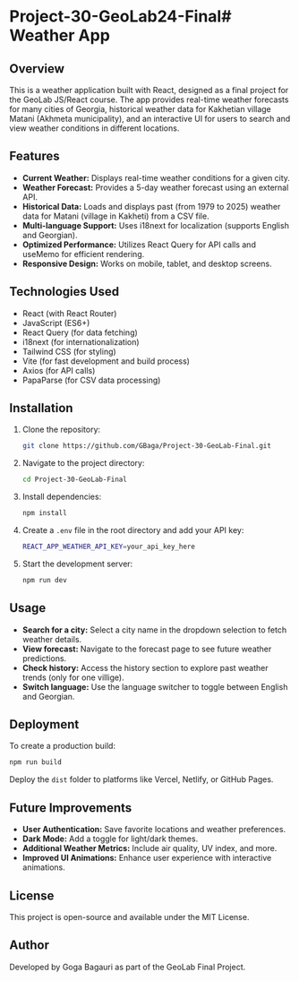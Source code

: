 # Project-30-GeoLab24-Final# Weather App

## Overview
This is a weather application built with React, designed as a final project for the GeoLab JS/React course. The app provides real-time weather forecasts for many cities of Georgia, historical weather data for Kakhetian village Matani (Akhmeta municipality), and an interactive UI for users to search and view weather conditions in different locations.

## Features
- **Current Weather:** Displays real-time weather conditions for a given city.
- **Weather Forecast:** Provides a 5-day weather forecast using an external API.
- **Historical Data:** Loads and displays past (from 1979 to 2025) weather data for Matani (village in Kakheti) from a CSV file.
- **Multi-language Support:** Uses i18next for localization (supports English and Georgian).
- **Optimized Performance:** Utilizes React Query for API calls and useMemo for efficient rendering.
- **Responsive Design:** Works on mobile, tablet, and desktop screens.

## Technologies Used
- React (with React Router)
- JavaScript (ES6+)
- React Query (for data fetching)
- i18next (for internationalization)
- Tailwind CSS (for styling)
- Vite (for fast development and build process)
- Axios (for API calls)
- PapaParse (for CSV data processing)

## Installation
1. Clone the repository:
   ```sh
   git clone https://github.com/GBaga/Project-30-GeoLab-Final.git
   ```
2. Navigate to the project directory:
   ```sh
   cd Project-30-GeoLab-Final
   ```
3. Install dependencies:
   ```sh
   npm install
   ```
4. Create a `.env` file in the root directory and add your API key:
   ```sh
   REACT_APP_WEATHER_API_KEY=your_api_key_here
   ```
5. Start the development server:
   ```sh
   npm run dev
   ```

## Usage
- **Search for a city:** Select a city name in the dropdown selection to fetch weather details.
- **View forecast:** Navigate to the forecast page to see future weather predictions.
- **Check history:** Access the history section to explore past weather trends (only for one villige).
- **Switch language:** Use the language switcher to toggle between English and Georgian.

## Deployment
To create a production build:
```sh
npm run build
```
Deploy the `dist` folder to platforms like Vercel, Netlify, or GitHub Pages.

## Future Improvements
- **User Authentication:** Save favorite locations and weather preferences.
- **Dark Mode:** Add a toggle for light/dark themes.
- **Additional Weather Metrics:** Include air quality, UV index, and more.
- **Improved UI Animations:** Enhance user experience with interactive animations.

## License
This project is open-source and available under the MIT License.

## Author
Developed by Goga Bagauri as part of the GeoLab Final Project.

